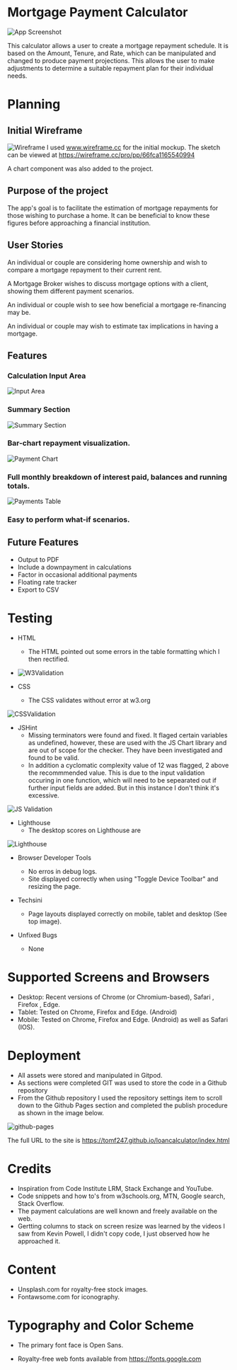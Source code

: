 # Mortgage Payment Calculator

![App Screenshot](/docs/loancalc-multi-device.png "App screenshot")

This calculator allows a user to create a mortgage repayment schedule. It is based on the Amount, Tenure, and Rate, which can be manipulated and changed to produce payment projections. This allows the user to make adjustments to determine a suitable repayment plan for their individual needs.

# Planning

## Initial Wireframe

![Wireframe](/docs/loancalc.png "Wireframe")
I used www.wireframe.cc for the initial mockup. The sketch can be viewed at https://wireframe.cc/pro/pp/66fca1165540994

A chart component was also added to the project.

## Purpose of the project

The app's goal is to facilitate the estimation of mortgage repayments for those wishing to purchase a home. It can be beneficial to know these figures before approaching a financial institution.

## User Stories

An individual or couple are considering home ownership and wish to compare a mortgage repayment to their current rent.

A Mortgage Broker wishes to discuss mortgage options with a client, showing them different payment scenarios.

An individual or couple wish to see how beneficial a mortgage re-financing may be.

An individual or couple may wish to estimate tax implications in having a mortgage.


## Features

### Calculation Input Area
![Input Area](/docs/loancalc-input-area.png "Input Area")
### Summary Section
![Summary Section](/docs/loancalc-summary-section.png "Summary Section")
### Bar-chart repayment visualization.
![Payment Chart](/docs/loancalc-payment-chart.png "Payment Chart")
### Full monthly breakdown of interest paid, balances and running totals.
![Payments Table](/docs/loancalc-payments-table.png "Payments Table")
### Easy to perform what-if scenarios.

## Future Features

- Output to PDF
- Include a downpayment in calculations
- Factor in occasional additional payments
- Floating rate tracker
- Export to CSV


# Testing

- HTML
    - The HTML pointed out some errors in the table formatting which I then rectified.
- ![W3Validation](/docs/loancalc-w3-valid.png "W3 Validation")

- CSS
    - The CSS validates without error at w3.org 

![CSSValidation](/docs/loancalc-css-valid.png "W3 CSS Validation")

- JSHint
    - Missing terminators were found and fixed. It flaged certain variables as undefined, 
    however, these are used with the JS Chart library and are out of scope for the checker. They have 
    been investigated and found to be valid.
    - In addition a cyclomatic complexity value of 12 was flagged, 2 above the recommmended value. This is 
    due to the input validation occuring in one function, which will need to be sepearated out if further input 
    fields are added. But in this instance I don't think it's excessive.

![JS Validation](/docs/loancalc-jshint.png "JS Hint Validation")


- Lighthouse
    - The desktop scores on Lighthouse are 

![Lighthouse](/docs/loancalc-lighthouse.png "Lightouse")



- Browser Developer Tools
    - No erros in debug logs.
    - Site displayed correctly when using "Toggle Device Toolbar" and resizing the page.

- Techsini
    - Page layouts displayed correctly on mobile, tablet and desktop (See top image).

- Unfixed Bugs
    - None

# Supported Screens and Browsers

- Desktop: Recent versions of Chrome (or Chromium-based), Safari , Firefox , Edge.
- Tablet: Tested on Chrome, Firefox and Edge. (Android)
- Mobile: Tested on Chrome, Firefox and Edge. (Android) as well as Safari (IOS).

# Deployment

- All assets were stored and manipulated in Gitpod.
- As sections were completed GIT was used to store the code in a Github repository
- From the Github repository I used the repository settings item to scroll down to the Github Pages section and completed the publish procedure as shown in the image below.

![github-pages](/docs/loancalc-github-pages.png "Github Pages")

The full URL to the site is https://tomf247.github.io/loancalculator/index.html

# Credits

- Inspiration from Code Institute LRM, Stack Exchange and YouTube.
- Code snippets and how to's from w3schools.org, MTN, Google search, Stack Overflow.
- The payment calculations are well known and freely available on the web.
- Gertting columns to stack on screen resize was learned by the videos I saw from Kevin Powell, I didn't copy code, I just observed how he approached it.

# Content

- Unsplash.com for royalty-free stock images.
- Fontawsome.com for iconography.

# Typography and Color Scheme

- The primary font face is Open Sans.

- Royalty-free web fonts available from https://fonts.google.com
